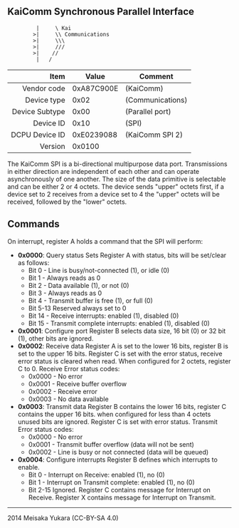 KaiComm Synchronous Parallel Interface
----

```
		 |     \ Kai 
		>|     \\ Communications
		>|     \\\
		>|     ///
		>|    //
		 |   /
```

|     Item       |   Value    |   Comment
| -------------: | ---------- | ----------------
|    Vendor code | 0xA87C900E | (KaiComm)
|    Device type | 0x02       | (Communications)
| Device Subtype | 0x00       | (Parallel port)
|      Device ID | 0x10       | (SPI)
| DCPU Device ID | 0xE0239088 | (KaiComm SPI 2)
|        Version | 0x0100     |

The KaiComm SPI is a bi-directional multipurpose data port.
Transmissions in either direction are independent of each other and can operate asynchronously of one another.
The size of the data primitive is selectable and can be either 2 or 4 octets.
The device sends "upper" octets first, if a device set to 2 receives from a device set to 4 the "upper" octets will be received, followed by the "lower" octets.

Commands
----

On interrupt, register A holds a command that the SPI will perform:

 - **0x0000**: Query status
   Sets Register A with status, bits will be set/clear as follows:
   - Bit 0 - Line is busy/not-connected (1), or idle (0)
   - Bit 1 - Always reads as 0
   - Bit 2 - Data available (1), or not (0)
   - Bit 3 - Always reads as 0
   - Bit 4 - Transmit buffer is free (1), or full (0)
   - Bit 5-13 Reserved always set to 0
   - Bit 14 - Receive interrupts: enabled (1), disabled (0)
   - Bit 15 - Transmit complete interrupts: enabled (1), disabled (0)
 - **0x0001**: Configure port
   Register B selects data size, 16 bit (0) or 32 bit (1), other bits are ignored.
 - **0x0002**: Receive data
   Register A is set to the lower 16 bits, register B is set to the upper 16 bits.
   Register C is set with the error status, receive error status is cleared when read.
   When configured for 2 octets, register C to 0.
   Receive Error status codes:
   - 0x0000 - No error
   - 0x0001 - Receive buffer overflow
   - 0x0002 - Receive error
   - 0x0003 - No data available
 - **0x0003**: Transmit data
   Register B contains the lower 16 bits, register C contains the upper 16 bits.
   when configured for less than 4 octets unused bits are ignored.
   Register C is set with error status.
   Transmit Error status codes:
   - 0x0000 - No error
   - 0x0001 - Transmit buffer overflow (data will not be sent)
   - 0x0002 - Line is busy or not connected (data will be queued)
 - **0x0004**: Configure interrupts
   Register B defines which interrupts to enable.
   - Bit 0 - Interrupt on Receive: enabled (1), no (0)
   - Bit 1 - Interrupt on Transmit complete: enabled (1), no (0)
   - Bit 2-15 Ignored.
   Register C contains message for Interrupt on Receive.
   Register X contains message for Interrupt on Transmit.

----

2014 Meisaka Yukara (CC-BY-SA 4.0)

